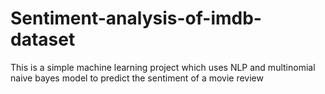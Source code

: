 # Sentiment-analysis-of-imdb-dataset
This is a simple machine learning project which uses NLP and multinomial naive bayes model to predict the sentiment of a movie review


